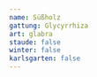 ```yaml
---
name: Süßholz
gattung: Glycyrrhiza
art: glabra
staude: false
winter: false
karlsgarten: false
---
```

